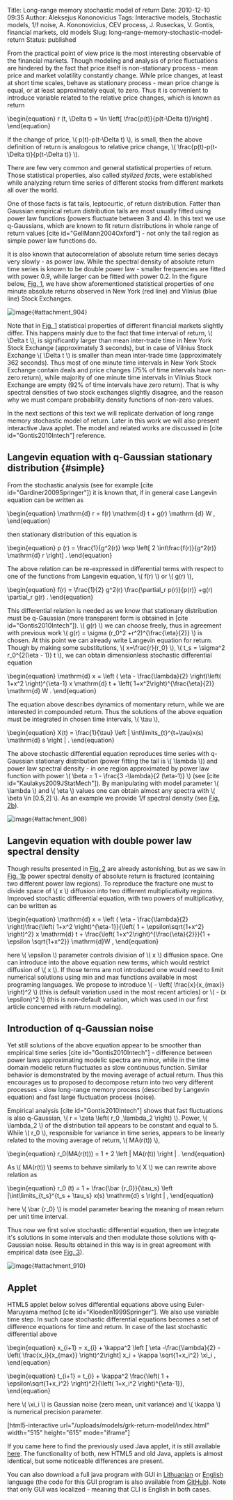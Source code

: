 Title: Long-range memory stochastic model of return
Date: 2010-12-10 09:35
Author: Aleksejus Kononovicius
Tags: Interactive models, Stochastic models, 1/f noise, A. Kononovicius, CEV process, J. Ruseckas, V. Gontis, financial markets, old models
Slug: long-range-memory-stochastic-model-return
Status: published

From the practical point of view price is the most
interesting observable of the financial markets. Though modeling and
analysis of price fluctuations are hindered by the fact that price
itself is non-stationary process - mean price and market volatility
constantly change. While price changes, at least at short time scales,
behave as stationary process - mean price change is equal, or at least
approximately equal, to zero. Thus it is convenient to introduce
variable related to the relative price changes, which is known as
return  
<!--more-->


\begin{equation}
 r (t, \Delta t) = \ln \left\[ \frac{p(t)}{p(t-\Delta t)}\right\] . 
\end{equation}


If the change of price, \\\(  p(t)-p(t-\Delta t)  \\\), is small, then
the above definition of return is analogous to relative price change,
\\\(  \frac{p(t)-p(t-\Delta t)}{p(t-\Delta t)}  \\\).

There are few very common and general statistical properties of return.
Those statistical properties, also called *stylized facts*, were
established while analyzing return time series of different stocks from
different markets all over the world.

One of those facts is fat tails, leptocurtic, of return distribution.
Fatter than Gaussian empirical return distribution tails are most
usually fitted using power law functions (powers fluctuate between 3 and
4). In this text we use q-Gaussians, which are known to fit return
distributions in whole range of return values \[cite
id="GellMann2004Oxford"\] - not only the tail region as simple power law
functions do.

It is also known that autocorrelation of absolute return time series
decays very slowly - as power law. While the spectral density of
absolute return time series is known to be double power law - smaller
frequencies are fitted with power 0.9, while larger can be fitted with
power 0.2. In the figure below, [Fig. 1](#attachment_904), we have show
aforementioned statistical properties of one minute absolute returns
observed in New York (red line) and Vilnius (blue line) Stock Exchanges.

![image](/uploads/2010/11/return-stylized-facts.png "Statistical properties of absolute one minute, Δt=60s,
returns - probability density function of non-zero values (a) and power
spectral density (b) - from two different financial markets. Red curves
represent New York Stock Exchange, while blue correspond to statistical
properties of return in Vilnius Stock Exchange. Black curves approximate
empirical data - (a) q-Gaussian (q=1.55), (b) power law functions
(powers 0.9 and
0.2)."){#attachment_904} 

Note that in [Fig. 1](#attachment_904) statistical properties of
different financial markets slightly differ. This happens mainly due to
the fact that time interval of return, \\\(  \Delta t \\\), is
significantly larger than mean inter-trade time in New York Stock
Exchange (approximately 3 seconds), but in case of Vilnius Stock
Exchange \\\(  \Delta t \\\) is smaller than mean inter-trade time
(approximately 362 seconds). Thus most of one minute time intervals in
New York Stock Exchange contain deals and price changes (75% of time
intervals have non-zero return), while majority of one minute time
intervals in Vilnius Stock Exchange are empty (92% of time intervals
have zero return). That is why spectral densities of two stock exchanges
slightly disagree, and the reason why we must compare probability
density functions of non-zero values.

In the next sections of this text we will replicate derivation of long
range memory stochastic model of return. Later in this work we will also
present interactive Java applet. The model and related works are
discussed in \[cite id="Gontis2010Intech"\] reference.

Langevin equation with q-Gaussian stationary distribution {#simple}
---------------------------------------------------------

From the stochastic analysis (see for example \[cite
id="Gardiner2009Springer"\]) it is known that, if in general case
Langevin equation can be written as


\begin{equation}
 \mathrm{d} r = f(r) \mathrm{d} t + g(r) \mathrm {d} W ,
\end{equation}


then stationary distribution of this equation is


\begin{equation}
 p (r) = \frac{1}{g^2(r)} \exp \left\[ 2 \int\frac{f(r)}{g^2(r)} \mathrm{d} r \right\] . 
\end{equation}


The above relation can be re-expressed in differential terms with
respect to one of the functions from Langevin equation, \\\(  f(r)  \\\)
or \\\(  g(r)  \\\),


\begin{equation}
 f(r) = \frac{1}{2} g^2(r) \frac{\partial\_r p(r)}{p(r)} +g(r) \partial\_r g(r) . 
\end{equation}


This differential relation is needed as we know that stationary
distribution must be q-Gaussian (more transparent form is obtained in
\[cite id="Gontis2010Intech"\]). \\\(  g(r)  \\\) we can choose freely,
thus in agreement with previous work \\\(  g(r) = \sigma (r\_0^2 +r^2)^{\frac{\eta}{2}}  \\\) is chosen. At this point we can already
write Langevin equation for return. Though by making some substitutions,
\\\(  x=\frac{r}{r\_0}  \\\), \\\(  t\_s = \sigma^2 r\_0^{2(\eta - 1)} t  \\\), we can obtain dimensionless stochastic
differential equation


\begin{equation}
 \mathrm{d} x = \left ( \eta - \frac{\lambda}{2} \right)\left( 1+x^2 \right)^{\eta-1} x \mathrm{d} t + \left( 1+x^2\right)^{\frac{\eta}{2}} \mathrm{d} W . 
\end{equation}


The equation above describes dynamics of momentary return, while we are
interested in compounded return. Thus the solutions of the above
equation must be integrated in chosen time intervals, \\\(  \tau \\\),


\begin{equation}
 X(t) = \frac{1}{\tau} \left | \int\limits\_{t}^{t+\tau}x(s) \mathrm{d} s \right | . 
\end{equation}


The above stochastic differential equation reproduces time series with
q-Gaussian stationary distribution (power fitting the tail is \\\( \lambda  \\\)) and power law spectral density - in one region approximated
by power law function with power \\\(  \beta = 1 - \frac{3 -\lambda}{2 (\eta-1)}  \\\) (see \[cite
id="Kaulakys2009JStatMech"\]). By manipulating with model parameter
\\\(  \lambda  \\\) and \\\(  \eta  \\\) values one can obtain almost
any spectra with \\\(  \beta \in \[0.5,2\] \\\). As an example we
provide 1/f spectral density (see [Fig. 2b](#attachment_908)).

![image](/uploads/2010/11/simple-sde.png "1/f noise obtained from the above SDE. Red curves
correspond to model statical properties (probability density function
(a), spectral density (b)), while black curves fit modelic statistical
properties (q-Gaussian, q=1.66, (a), power law function, β=1, (b)). Used
model parameters: λ=3, η=1.5, τ=0.02. Model statistical properties
averaged over 100 realizations containing 4096
points."){#attachment_908} 

Langevin equation with double power law spectral density
--------------------------------------------------------

Though results presented in [Fig. 2](#attachment_908) are already
astonishing, but as we saw in [Fig. 1b](#attachment_904) power spectral
density of absolute return is fractured (containing two different power
law regions). To reproduce the fracture one must to divide space of
\\\(  x \\\) diffusion into two different multiplicativity regions.
Improved stochastic differential equation, with two powers of
multiplicativy, can be written as


\begin{equation}
 \mathrm{d} x = \left ( \eta - \frac{\lambda}{2} \right)\frac{\left( 1+x^2 \right)^{\eta-1}}{\left( 1 + \epsilon\sqrt{1+x^2} \right)^2} x \mathrm{d} t + \frac{\left( 1+x^2\right)^{\frac{\eta}{2}}}{1 + \epsilon \sqrt{1+x^2}} \mathrm{d}W , 
\end{equation}


here \\\(  \epsilon  \\\) parameter controls division of \\\(  x \\\)
diffusion space. One can introduce into the above equation new terms,
which would restrict diffusion of \\\(  x \\\). If those terms are not
introduced one would need to limit numerical solutions using min and max
functions available in most programing languages. We propose to
introduce \\\(  - \left( \frac{x}{x\_{max}} \right)^2  \\\)
(this is default variation used in the most recent articles) or \\\( - (x \epsilon)^2  \\\) (this is non-default variation, which was used
in our first article concerned with return modeling).

Introduction of q-Gaussian noise
--------------------------------

Yet still solutions of the above equation appear to be smoother than
empirical time series \[cite id="Gontis2010Intech"\] - difference
between power laws approximating modelic spectra are minor, while in the
time domain modelic return fluctuates as slow continuous function.
Similar behavior is demonstrated by the moving average of actual return.
Thus this encourages us to proposed to decompose return into two very
different processes - slow long-range memory process (described by
Langevin equation) and fast large fluctuation process (noise).

Empirical analysis \[cite id="Gontis2010Intech"\] shows that fast
fluctuations is also q-Gaussian, \\\(  r = \zeta \left( r\_0 ,\lambda\_2 \right)  \\\). Power, \\\(  \lambda\_2  \\\) of the
distribution tail appears to be constant and equal to 5. While \\\( r\_0 \\\), responsible for variance in time series, appears to be linearly
related to the moving average of return, \\\(  MA(r(t)) \\\),


\begin{equation}
 r\_0(MA(r(t))) = 1 + 2 \left | MA(r(t)) \right | . 
\end{equation}


As \\\(  MA(r(t)) \\\) seems to behave similarly to \\\(  X  \\\) we can
rewrite above relation as


\begin{equation}
 r\_0 (t) = 1 + \frac{\bar {r\_0}}{\tau\_s} \left |\int\limits\_{t\_s}^{t\_s + \tau\_s} x(s) \mathrm{d} s \right | ,
\end{equation}


here \\\(  \bar {r\_0}  \\\) is model parameter bearing the meaning of
mean return per unit time interval.

Thus now we first solve stochastic differential equation, then we
integrate it's solutions in some intervals and then modulate those
solutions with q-Gaussian noise. Results obtained in this way is in
great agreement with empirical data (see [Fig. 3](#attachment_910)).

![image](/uploads/2010/12/return-model-vs-nyse-vvpb-comparison.png "Comparison of return model (black curve) and empirical
(New York Stock Exchange - red curve, Vilnius - blue) statistical
properties, non-zero value probability density function ((a) ir (c)) and
power spectral density ((b) ir (d)), in different time scales (1 min -
(a) and (b), 30 min - (c) and (d)). Model parameters: \\\( \tau_s =2 \cdot 10^{-4} \\\) (1
min) and \\\( τ_s=6 \cdot 10^{-3} \\\) (30 min), \\\( λ_2 = 5 \\\), \\\( {\bar r}_0=0.4 \\\), \\\( \lambda=3.6 \\\), \\\( \varepsilon =0.017 \\\),
\\\( \eta =2.5 \\\), \\\( x_{max}=1000 \\\)."){#attachment_910} 

Applet
------

HTML5 applet below solves differential equations above using
Euler-Maruyama method \[cite id="Kloeden1999Springer"\]. We also use
variable time step. In such case stochastic differential equations
becomes a set of difference equations for time and return. In case of
the last stochastic differential above

\begin{equation}
 x\_{i+1} = x\_{i} + \kappa^2 \left \[ \eta -\frac{\lambda}{2} - \left( \frac{x\_i}{x\_{max}} \right)^2\right\] x\_i + \kappa \sqrt{1+x\_i^2} \xi\_i , 
\end{equation}

\begin{equation}
 t\_{i+1} = t\_{i} + \kappa^2 \frac{\left( 1 + \epsilon\sqrt{1+x\_i^2} \right)^2}{\left( 1+x\_i^2 \right)^{\eta-1}},
\end{equation}

here \\\(  \xi\_i  \\\) is Gaussian noise (zero mean, unit variance) and
\\\(  \kappa  \\\) is numerical precision parameter.

[html5-interactive
url="/uploads/models/grk-return-model/index.html"
width="515" height="615" mode="iframe"]

If you came here to find the previously used Java applet, it is still
available [here](/uploads/models/old-java/return-model-en.html).
The functionality of both, new HTML5 and old Java, applets is almost
identical, but some noticeable differences are present.

You can also download a full java program with GUI in
[Lithuanian](/uploads/2010/12/returnModel.jar)
or [English](/uploads/2010/12/returnModelEn.jar) language (the code
for this GUI program is also available from
[GitHub](https://github.com/akononovicius/return-model-GRK-PhysA2010)).
Note that only GUI was localized - meaning that CLI is English in both
cases.
